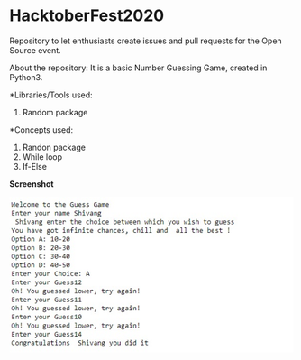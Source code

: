 # HacktoberFest2020
Repository to let enthusiasts create issues and pull requests for the Open Source event.

About the repository:
It is a basic Number Guessing Game, created in Python3.

*Libraries/Tools used:
1) Random package

*Concepts used:
1) Randon package
2) While loop
3) If-Else

**Screenshot**

![](images/game.jpg)
